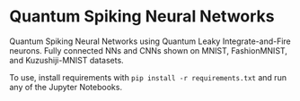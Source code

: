 # Quantum Spiking Neural Networks
Quantum Spiking Neural Networks using Quantum Leaky Integrate-and-Fire neurons. Fully connected NNs and CNNs shown on MNIST, FashionMNIST, and Kuzushiji-MNIST datasets.

To use, install requirements with
`pip install -r requirements.txt`
and run any of the Jupyter Notebooks.
